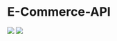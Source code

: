 # E-Commerce-API

<img src="https://res.cloudinary.com/djhhohksl/image/upload/v1672067411/cld-sample-5.jpg">

<img src="https://drive.google.com/uc?export=view&id=12Dbt3fw6De_OuRRr2MXN2_OTfaVLYQsP">

